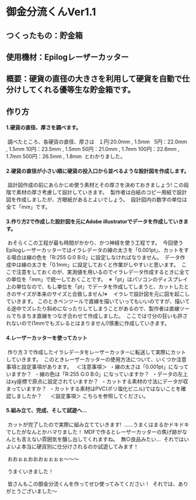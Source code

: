 # 御金分流くんVer1.1
## つくったもの：貯金箱
## 使用機材：Epilogレーザーカッター
## 概要：硬貨の直径の大きさを利用して硬貨を自動で仕分けしてくれる優等生な貯金箱です。
## 作り方
#### 1.硬貨の直径、厚さを調べます。
  調べたところ、各硬貨の直径、厚さは
    １円:20.0mm , 1.5mm
    5円：22.0mm , 1.5mm
    10円：23.5mm , 1.5mm
    50円：21.0mm , 1.7mm
    100円：22.6mm , 1.7mm
    500円：26.5mm , 1.8mm
  とわかりました。
#### 2.硬貨の直径が小さい順に硬貨の投入口から並べるような設計図を作成します。
  設計図作成の前にあらかじめ使う素材とその厚さを決めておきましょう!
  この段階で素材の厚さ考慮して設計していきます。
  製作者は白紙のコピー用紙で設計図を作成しましたが、方眼紙があるとよいでしょう。
  設計図内の数字の単位は全て「mm」です。
  
#### 3.作り方2で作成した設計図を元にAdobe illustratorでデータを作成していきます。
  おそらくこの工程が最も時間がかかり、かつ神経を使う工程です。
  今回使うEpilogレーザーカッターではイラレデータの線の太さを「0.001pt」、カットをする場合は線の色を「R:255 G:0 B:0」に設定しなければなりません。
  データ作成中は線の太さを「0.1mm」に設定しておくと作業がしやすいと思います。
  ここで注意をしておくのが、実測値を用いるのでイラレデータ作成するときに全ての単位を「mm」で統一しておくことです。
  ※「pt」はパソコンのディスプレイ上の単位なので、もし単位を「pt」でデータを作成してしまうと、カットしたときのサイズが本来のサイズと合致しません!※
  
  イラレで設計図を元に図を起こしていきます。
  このときペンツールで直線を描いていってもいいのですが、描いてる途中でズレたり斜めになったりしてしまうことがあるので、製作者は直線ツールでちまちま直線をつなぎ合わせて作成しました。
  ここでは寸分の狂いも許されないので(1mmでもズレるとはまりません!)慎重に作成していきます。
  
#### 4.レーザーカッターを使ってカット
  作り方３で作成したイラレデータをレーザーカッターに転送して実際にカットしていきます。
  このときレーザーカッターの使用方法について、いくつか注意事項と設定事項があります。
      ＜注意事項＞
  ・線の太さは「0.001pt」になっていますか？
  ・線の色は「R:255 G:0 B:0」になっていますか？
  ・データの左上はxy座標で原点に設定されていますか？
  ・カットする素材の寸法にデータが収まっていますか？
  ・カットする素材はPVC(ポリ塩化ビニル)ではないことを確認しましたか？
      ＜設定事項＞
  こちらを参照してください。
  
#### 5.組み立て、完成、そして試遊へ...
  カットが完了したので実際に組み立てていきます!
  ......うまくはまるかドキドキでしたがなんとかハマりました！
  MDFで作るとレーザーカッターの焦げ跡がなんとも言えない雰囲気を醸し出してくれますね。
  無○良品みたい...
  それではいよいよ本当に硬貨別に仕分けされるのか試遊してみます！
  
  おおぉぉおおおぉぉぉぉ〜〜〜
  
  うまくいきました！
  
  
  皆さんもこの御金分流くんを作ってぜひ使ってみてください！
  それでは、ありがとうございました〜
  
